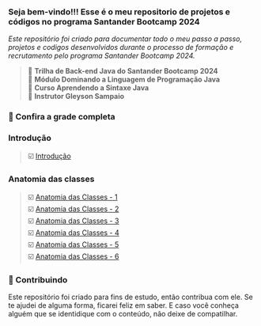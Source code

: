 
### Seja bem-vindo!!! Esse é o meu repositorio de projetos e códigos no programa Santander Bootcamp 2024
_Este repositório foi criado para documentar todo o meu passo a passo, projetos e codigos desenvolvidos durante o processo de formação e recrutamento pelo programa Santander Bootcamp 2024._

> 📌  <strong>Trilha de Back-end Java do Santander Bootcamp 2024</strong>  
> 📌  <strong>Módulo Dominando a Linguagem de Programação Java</strong>  
> 📌  <strong>Curso Aprendendo a Sintaxe Java</strong>  
> 📌  <strong>Instrutor Gleyson Sampaio</strong>  



### 🚦 Confira a grade completa

### Introdução  
> ☑️ [Introdução]()
 
### Anatomia das classes  
> ☑️ [Anatomia das Classes - 1]()  
> ☑️ [Anatomia das Classes - 2]()  
> ☑️ [Anatomia das Classes - 3]()  
> ☑️ [Anatomia das Classes - 4]()  
> ☑️ [Anatomia das Classes - 5]()  
> ☑️ [Anatomia das Classes - 6]()




### 🤝 Contribuindo
Este repositório foi criado para fins de estudo, então contribua com ele. Se te ajudei de alguma forma, ficarei feliz em
saber. E caso você conheça alguém que se identidique com o conteúdo, não deixe de compatilhar.




<!--
1. Introdução  
☑️ [Introdução]()  

2. Anatomia das classes  
☑️ [Anatomia das Classes - 1]()  
☑️ [Anatomia das Classes - 2]()  
☑️ [Anatomia das Classes - 3]()  
☑️ [Anatomia das Classes - 4]()  
☑️ [Anatomia das Classes - 5]()  
☑️ [Anatomia das Classes - 6]()  
-->


